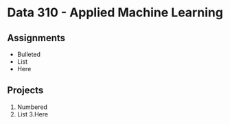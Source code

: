 # Data 310 - Applied Machine Learning

## Assignments
- Bulleted
- List
- Here

## Projects
1. Numbered
2. List
3.Here
